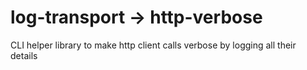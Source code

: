 # log-transport -> http-verbose

CLI helper library to make http client calls verbose by logging all their details


